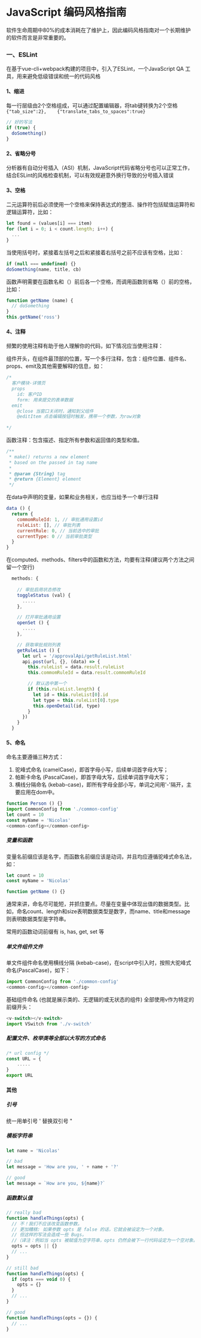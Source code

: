# JavaScript 编码风格指南

软件生命周期中80%的成本消耗在了维护上，因此编码风格指南对一个长期维护的软件而言是非常重要的。



### 一、ESLint

在基于vue-cli+webpack构建的项目中，引入了ESLint，一个JavaScript QA 工具，用来避免低级错误和统一的代码风格



#### 1、缩进

每一行层级由2个空格组成，可以通过配置编辑器，将tab键转换为2个空格`{"tab_size":2},    {"translate_tabs_to_spaces":true}`

```javascript
// 好的写法
if (true) {
  doSomething()
}
```



#### 2、省略分号

分析器有自动分号插入（ASI）机制，JavaScript代码省略分号也可以正常工作，结合ESLint的风格检查机制，可以有效规避意外换行导致的分号插入错误



#### 3、空格

二元运算符前后必须使用一个空格来保持表达式的整洁、操作符包括赋值运算符和逻辑运算符，比如：

```javascript
let found = (values[i] === item)
for (let i = 0; i < count.length; i++) {
  ...
}
```

当使用括号时，紧接着左括号之后和紧接着右括号之前不应该有空格，比如：

```javascript
if (null === undefined) {}
doSomething(name, title, cb)
```

函数声明需要在函数名和（）前后各一个空格，而调用函数则省略（）前的空格，比如：

```javascript
function getName (name) {
  // doSomething
}
this.getName('ross')
```



#### 4、注释

频繁的使用注释有助于他人理解你的代码，如下情况应当使用注释：

组件开头，在组件最顶部的位置，写一个多行注释，包含：组件位置、组件名、props、emit及其他需要解释的信息，如：

```javascript
/*
  客户模块-详情页
  props
  	id: 客户ID
  	form: 用来提交的表单数据
  emit
  	@close 当窗口关闭时，通知到父组件
  	@editItem 点击编辑按钮时触发，携带一个参数，为row对象
  
*/
```

函数注释：包含描述、指定所有参数和返回值的类型和值。

```javascript
/**
 * make() returns a new element
 * based on the passed in tag name
 *
 * @param {String} tag
 * @return {Element} element
 */
```



在data中声明的变量，如果和业务相关，也应当给予一个单行注释

```javascript
data () {
  return {
    commomRuleId: 1, // 审批通用设置id
    ruleList: [], // 审批列表
    currentRule: 0, // 当前选中的审批
    currentType: 0 // 当前审批类型
  }
}
```



在computed、methods、filters中的函数和方法，均要有注释(建议两个方法之间留一个空行)

```javascript
  methods: {
    
    // 审批启用状态修改
    toggleStatus (val) {
      .....
    },

    // 打开审批通用设置
    openSet () {
      .....
    },

    // 获取审批规则列表
    getRuleList () {
      let url = '/approvalApi/getRuleList.html'
      api.post(url, {}, (data) => {
        this.ruleList = data.result.ruleList
        this.commomRuleId = data.result.commomRuleId

        // 默认选中第一个
        if (this.ruleList.length) {
          let id = this.ruleList[0].id
          let type = this.ruleList[0].type
          this.openDetail(id, type)
        }
      })
    }
  }
```



#### 5、命名

命名主要遵循三种方式：

1. 驼峰式命名 (camelCase)，即首字母小写，后续单词首字母大写；
2. 帕斯卡命名 (PascalCase)，即首字母大写，后续单词首字母大写；
3. 横线分隔命名 (kebab-case)，即所有字母全部小写，单词之间用'-'隔开，主要应用在dom中。

```javascript
function Person () {}
import CommonConfig from './common-config'
let count = 10
const myName = 'Nicolas'
<common-config></common-config>
```

##### 变量和函数

变量名前缀应该是名字，而函数名前缀应该是动词，并且均应遵循驼峰式命名法，如：

```javascript
let count = 10
const myName = 'Nicolas'

function getName () {}
```

通常来讲，命名尽可能短，并抓住要点。尽量在变量中体现出值的数据类型。比如，命名count、length和size表明数据类型是数字，而name、title和message则表明数据类型是字符串。

常用的函数动词前缀有 is, has, get, set 等

##### 单文件组件文件

单文件组件命名使用横线分隔 (kebab-case)，在script中引入时，按照大驼峰式命名(PascalCase)，如下：

```javascript
import CommonConfig from './common-config'
<common-config></common-config>
```

基础组件命名 (也就是展示类的、无逻辑的或无状态的组件) 全部使用v作为特定的前缀开头：

```javascript
<v-switch></v-switch>
import VSwitch from './v-switch'
```

##### 配置文件、枚举类等全部以大写的方式命名

```javascript
/* url config */
const URL = {
    .....
}
export URL
```



#### 其他

##### 引号

统一用单引号 ' 替换双引号 "



##### 模板字符串

```javascript
let name = 'Nicolas'

// bad
let message = 'How are you, ' + name + '?'

// good
let message = `How are you, ${name}?`
```



##### 函数默认值

```javascript
// really bad
function handleThings(opts) {
  // 不！我们不应该改变函数参数。
  // 更加糟糕: 如果参数 opts 是 false 的话，它就会被设定为一个对象。
  // 但这样的写法会造成一些 Bugs。
  //（译注：例如当 opts 被赋值为空字符串，opts 仍然会被下一行代码设定为一个空对象。）
  opts = opts || {}
  // ...
}

// still bad
function handleThings(opts) {
  if (opts === void 0) {
    opts = {}
  }
  // ...
}

// good
function handleThings(opts = {}) {
  // ...
}
```



